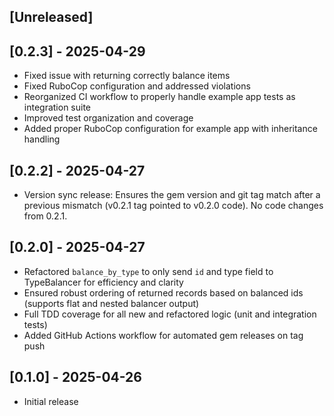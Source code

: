 ## [Unreleased]

## [0.2.3] - 2025-04-29

- Fixed issue with returning correctly balance items
- Fixed RuboCop configuration and addressed violations
- Reorganized CI workflow to properly handle example app tests as integration suite
- Improved test organization and coverage
- Added proper RuboCop configuration for example app with inheritance handling

## [0.2.2] - 2025-04-27

- Version sync release: Ensures the gem version and git tag match after a previous mismatch (v0.2.1 tag pointed to v0.2.0 code). No code changes from 0.2.1.

## [0.2.0] - 2025-04-27

- Refactored `balance_by_type` to only send `id` and type field to TypeBalancer for efficiency and clarity
- Ensured robust ordering of returned records based on balanced ids (supports flat and nested balancer output)
- Full TDD coverage for all new and refactored logic (unit and integration tests)
- Added GitHub Actions workflow for automated gem releases on tag push

## [0.1.0] - 2025-04-26

- Initial release
